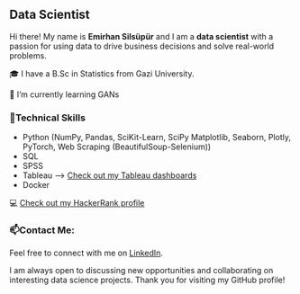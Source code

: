 ## Data Scientist


Hi there! My name is **Emirhan Silsüpür** and I am a **data scientist** with a passion for using data to drive business decisions and solve real-world problems.

🎓 I have a B.Sc in Statistics from Gazi University.

🌱 I’m currently learning GANs



### 🧰Technical Skills

- Python (NumPy, Pandas, SciKit-Learn, SciPy Matplotlib, Seaborn, Plotly, PyTorch, Web Scraping (BeautifulSoup-Selenium))
- SQL
- SPSS
- Tableau --> [Check out my Tableau dashboards](https://public.tableau.com/app/profile/emirhansilsupur/vizzes)
- Docker
  
:computer: [Check out my HackerRank profile](https://www.hackerrank.com/dashboard)

### 📫Contact Me:

Feel free to connect with me on [LinkedIn](https://www.linkedin.com/in/emirhansilsupur/).

I am always open to discussing new opportunities and collaborating on interesting data science projects. Thank you for visiting my GitHub profile!


